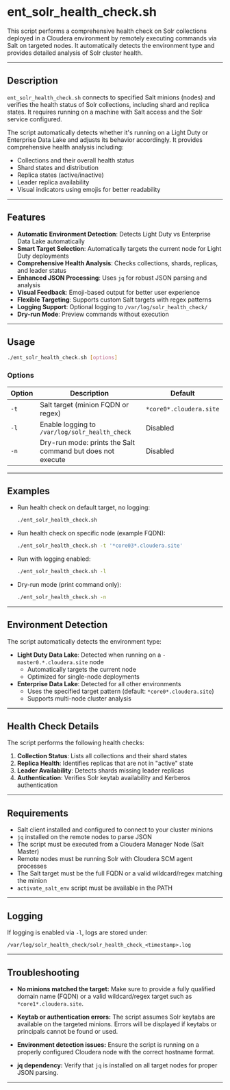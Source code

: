 # ent_solr_health_check.sh

This script performs a comprehensive health check on Solr collections deployed in a Cloudera environment by remotely executing commands via Salt on targeted nodes. It automatically detects the environment type and provides detailed analysis of Solr cluster health.

---

## Description

`ent_solr_health_check.sh` connects to specified Salt minions (nodes) and verifies the health status of Solr collections, including shard and replica states. It requires running on a machine with Salt access and the Solr service configured.

The script automatically detects whether it's running on a Light Duty or Enterprise Data Lake and adjusts its behavior accordingly. It provides comprehensive health analysis including:

- Collections and their overall health status
- Shard states and distribution
- Replica states (active/inactive)
- Leader replica availability
- Visual indicators using emojis for better readability

---

## Features

- **Automatic Environment Detection**: Detects Light Duty vs Enterprise Data Lake automatically
- **Smart Target Selection**: Automatically targets the current node for Light Duty deployments
- **Comprehensive Health Analysis**: Checks collections, shards, replicas, and leader status
- **Enhanced JSON Processing**: Uses `jq` for robust JSON parsing and analysis
- **Visual Feedback**: Emoji-based output for better user experience
- **Flexible Targeting**: Supports custom Salt targets with regex patterns
- **Logging Support**: Optional logging to `/var/log/solr_health_check/`
- **Dry-run Mode**: Preview commands without execution

---

## Usage

```bash
./ent_solr_health_check.sh [options]
```

### Options

| Option | Description                                                | Default                 |
| ------ | ---------------------------------------------------------- | ----------------------- |
| `-t`   | Salt target (minion FQDN or regex)                         | `*core0*.cloudera.site` |
| `-l`   | Enable logging to `/var/log/solr_health_check`             | Disabled                |
| `-n`   | Dry-run mode: prints the Salt command but does not execute | Disabled                |

---

## Examples

- Run health check on default target, no logging:

  ```bash
  ./ent_solr_health_check.sh
  ```

- Run health check on specific node (example FQDN):

  ```bash
  ./ent_solr_health_check.sh -t '*core03*.cloudera.site'
  ```

- Run with logging enabled:

  ```bash
  ./ent_solr_health_check.sh -l
  ```

- Dry-run mode (print command only):

  ```bash
  ./ent_solr_health_check.sh -n
  ```

---

## Environment Detection

The script automatically detects the environment type:

- **Light Duty Data Lake**: Detected when running on a `-master0.*.cloudera.site` node
  - Automatically targets the current node
  - Optimized for single-node deployments
- **Enterprise Data Lake**: Detected for all other environments
  - Uses the specified target pattern (default: `*core0*.cloudera.site`)
  - Supports multi-node cluster analysis

---

## Health Check Details

The script performs the following health checks:

1. **Collection Status**: Lists all collections and their shard states
2. **Replica Health**: Identifies replicas that are not in "active" state
3. **Leader Availability**: Detects shards missing leader replicas
4. **Authentication**: Verifies Solr keytab availability and Kerberos authentication

---

## Requirements

- Salt client installed and configured to connect to your cluster minions
- `jq` installed on the remote nodes to parse JSON
- The script must be executed from a Cloudera Manager Node (Salt Master)
- Remote nodes must be running Solr with Cloudera SCM agent processes
- The Salt target must be the full FQDN or a valid wildcard/regex matching the minion
- `activate_salt_env` script must be available in the PATH

---

## Logging

If logging is enabled via `-l`, logs are stored under:

```
/var/log/solr_health_check/solr_health_check_<timestamp>.log
```

---

## Troubleshooting

- **No minions matched the target:**
  Make sure to provide a fully qualified domain name (FQDN) or a valid wildcard/regex target such as `*core1*.cloudera.site`.

- **Keytab or authentication errors:**
  The script assumes Solr keytabs are available on the targeted minions. Errors will be displayed if keytabs or principals cannot be found or used.

- **Environment detection issues:**
  Ensure the script is running on a properly configured Cloudera node with the correct hostname format.

- **jq dependency:**
  Verify that `jq` is installed on all target nodes for proper JSON parsing.

---
